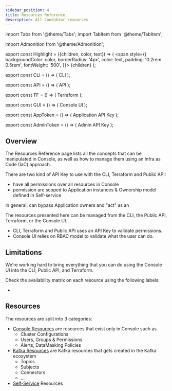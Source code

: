 ```yaml
---
sidebar_position: 4
title: Resources Reference
description: All Conduktor resources
---
```


import Tabs from '@theme/Tabs';
import TabItem from '@theme/TabItem';

import Admonition from '@theme/Admonition';

export const Highlight = ({children, color, text}) => (
<span style={{ backgroundColor: color, borderRadius: '4px', color: text, padding: '0.2rem 0.5rem', fontWeight: '500', }}>
    {children}
</span>
);

export const CLI = () => (
<Highlight color="#F8F1EE" text="#7D5E54">CLI</Highlight>
);

export const API = () => (
<Highlight color="#E7F9F5" text="#067A6F">API</Highlight>
);

export const TF = () => (
<Highlight color="#FCEFFC" text="#9C2BAD">Terraform</Highlight>
);

export const GUI = () => (
<Highlight color="#F6F4FF" text="#422D84">Console UI</Highlight>
);


export const AppToken = () => (
<Highlight color="#F0F4FF" text="#3451B2">Application API Key</Highlight>
);

export const AdminToken = () => (
<Highlight color="#FEEFF6" text="#CB1D63">Admin API Key</Highlight>
);

## Overview

The Resources Reference page lists all the concepts that can be manipulated in Console, as well as how to manage them using an Infra as Code (IaC) approach.   

There are two kind of API Key to use with the CLI, Terraform and Public API:
- <AdminToken /> have all permissions over all resources in Console
- <AppToken /> permission are scoped to Application instances & Ownership model defined in Self-service

In general, <AdminToken /> can bypass Application owners and "act" as an <AppToken />  

The resources presented here can be managed from the CLI, the Public API, Terraform, or the Console UI.  
- CLI, Terraform and Public API uses an API Key to validate permissions.
- Console UI relies on RBAC model to validate what the user can do.

## Limitations

We're working hard to bring everything that you can do using the Console UI into the CLI, Public API, and Terraform.

Check the availability matrix on each resource using the following labels: 
- <CLI /> <API /> <TF /> <GUI />  

## Resources

The resources are split into 3 categories:
- [Console Resources](./console) are resources that exist only in Console such as 
  - Cluster Configurations
  - Users, Groups & Permissions
  - Alerts, DataMasking Policies
- [Kafka Resources](./kafka) are Kafka resources that gets created in the Kafka ecosystem
  - Topics
  - Subjects
  - Connectors
  - ...
- [Self-Service](./self-service) Resources 